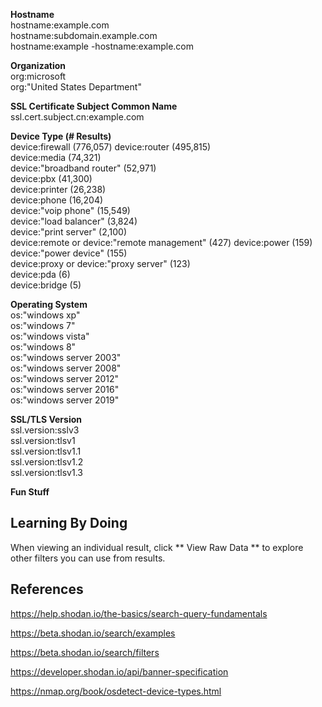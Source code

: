 **Hostname**  
hostname:example.com  
hostname:subdomain.example.com  
hostname:example -hostname:example.com  


**Organization**  
org:microsoft  
org:"United States Department"    


**SSL Certificate Subject Common Name**  
ssl.cert.subject.cn:example.com  


**Device Type (# Results)**  
device:firewall (776,057) 
device:router (495,815)  
device:media (74,321)  
device:"broadband router" (52,971)  
device:pbx (41,300)  
device:printer (26,238)  
device:phone (16,204)  
device:"voip phone" (15,549)  
device:"load balancer" (3,824)  
device:"print server" (2,100)  
device:remote or device:"remote management" (427) 
device:power (159)  
device:"power device" (155)  
device:proxy or device:"proxy server" (123)  
device:pda (6)  
device:bridge (5)  


**Operating System**  
os:"windows xp"  
os:"windows 7"  
os:"windows vista"  
os:"windows 8"  
os:"windows server 2003"  
os:"windows server 2008"  
os:"windows server 2012"  
os:"windows server 2016"  
os:"windows server 2019"  


**SSL/TLS Version**  
ssl.version:sslv3  
ssl.version:tlsv1  
ssl.version:tlsv1.1  
ssl.version:tlsv1.2  
ssl.version:tlsv1.3  




**Fun Stuff**







## Learning By Doing ##
When viewing an individual result, click ** View Raw Data ** to explore other filters you can use from results.

## References ##
https://help.shodan.io/the-basics/search-query-fundamentals

https://beta.shodan.io/search/examples

https://beta.shodan.io/search/filters

https://developer.shodan.io/api/banner-specification

https://nmap.org/book/osdetect-device-types.html
